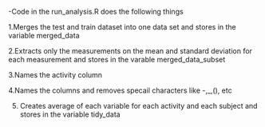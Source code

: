-Code in the run_analysis.R does the following things

1.Merges the test and train dataset into one data set and stores in the variable merged_data

2.Extracts only the measurements on the mean and standard deviation for each measurement and stores in the varable merged_data_subset

3.Names the activity column

4.Names the columns and removes specail characters like -,_,(), etc

5. Creates average of each variable for each activity and each subject and stores in the variable tidy_data
